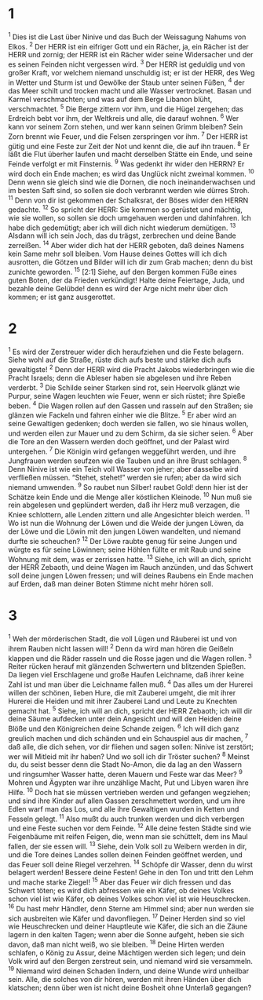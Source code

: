 # 1 
<sup>1</sup> Dies ist die Last über Ninive und das Buch der Weissagung Nahums von Elkos. <sup>2</sup> Der HERR ist ein eifriger Gott und ein Rächer, ja, ein Rächer ist der HERR und zornig; der HERR ist ein Rächer wider seine Widersacher und der es seinen Feinden nicht vergessen wird. <sup>3</sup> Der HERR ist geduldig und von großer Kraft, vor welchem niemand unschuldig ist; er ist der HERR, des Weg in Wetter und Sturm ist und Gewölke der Staub unter seinen Füßen, <sup>4</sup> der das Meer schilt und trocken macht und alle Wasser vertrocknet. Basan und Karmel verschmachten; und was auf dem Berge Libanon blüht, verschmachtet. <sup>5</sup> Die Berge zittern vor ihm, und die Hügel zergehen; das Erdreich bebt vor ihm, der Weltkreis und alle, die darauf wohnen. <sup>6</sup> Wer kann vor seinem Zorn stehen, und wer kann seinen Grimm bleiben? Sein Zorn brennt wie Feuer, und die Felsen zerspringen vor ihm. <sup>7</sup> Der HERR ist gütig und eine Feste zur Zeit der Not und kennt die, die auf ihn trauen. <sup>8</sup> Er läßt die Flut überher laufen und macht derselben Stätte ein Ende, und seine Feinde verfolgt er mit Finsternis. <sup>9</sup> Was gedenkt ihr wider den HERRN? Er wird doch ein Ende machen; es wird das Unglück nicht zweimal kommen. <sup>10</sup> Denn wenn sie gleich sind wie die Dornen, die noch ineinanderwachsen und im besten Saft sind, so sollen sie doch verbrannt werden wie dürres Stroh. <sup>11</sup> Denn von dir ist gekommen der Schalksrat, der Böses wider den HERRN gedachte. <sup>12</sup> So spricht der HERR: Sie kommen so gerüstet und mächtig, wie sie wollen, so sollen sie doch umgehauen werden und dahinfahren. Ich habe dich gedemütigt; aber ich will dich nicht wiederum demütigen. <sup>13</sup> Alsdann will ich sein Joch, das du trägst, zerbrechen und deine Bande zerreißen. <sup>14</sup> Aber wider dich hat der HERR geboten, daß deines Namens kein Same mehr soll bleiben. Vom Hause deines Gottes will ich dich ausrotten, die Götzen und Bilder will ich dir zum Grab machen; denn du bist zunichte geworden. <sup>15</sup> [2:1] Siehe, auf den Bergen kommen Füße eines guten Boten, der da Frieden verkündigt! Halte deine Feiertage, Juda, und bezahle deine Gelübde! denn es wird der Arge nicht mehr über dich kommen; er ist ganz ausgerottet. 

# 2 
<sup>1</sup> Es wird der Zerstreuer wider dich heraufziehen und die Feste belagern. Siehe wohl auf die Straße, rüste dich aufs beste und stärke dich aufs gewaltigste! <sup>2</sup> Denn der HERR wird die Pracht Jakobs wiederbringen wie die Pracht Israels; denn die Ableser haben sie abgelesen und ihre Reben verderbt. <sup>3</sup> Die Schilde seiner Starken sind rot, sein Heervolk glänzt wie Purpur, seine Wagen leuchten wie Feuer, wenn er sich rüstet; ihre Spieße beben. <sup>4</sup> Die Wagen rollen auf den Gassen und rasseln auf den Straßen; sie glänzen wie Fackeln und fahren einher wie die Blitze. <sup>5</sup> Er aber wird an seine Gewaltigen gedenken; doch werden sie fallen, wo sie hinaus wollen, und werden eilen zur Mauer und zu dem Schirm, da sie sicher seien. <sup>6</sup> Aber die Tore an den Wassern werden doch geöffnet, und der Palast wird untergehen. <sup>7</sup> Die Königin wird gefangen weggeführt werden, und ihre Jungfrauen werden seufzen wie die Tauben und an ihre Brust schlagen. <sup>8</sup> Denn Ninive ist wie ein Teich voll Wasser von jeher; aber dasselbe wird verfließen müssen. “Stehet, stehet!” werden sie rufen; aber da wird sich niemand umwenden. <sup>9</sup> So raubet nun Silber! raubet Gold! denn hier ist der Schätze kein Ende und die Menge aller köstlichen Kleinode. <sup>10</sup> Nun muß sie rein abgelesen und geplündert werden, daß ihr Herz muß verzagen, die Kniee schlottern, alle Lenden zittern und alle Angesichter bleich werden. <sup>11</sup> Wo ist nun die Wohnung der Löwen und die Weide der jungen Löwen, da der Löwe und die Löwin mit den jungen Löwen wandelten, und niemand durfte sie scheuchen? <sup>12</sup> Der Löwe raubte genug für seine Jungen und würgte es für seine Löwinnen; seine Höhlen füllte er mit Raub und seine Wohnung mit dem, was er zerrissen hatte. <sup>13</sup> Siehe, ich will an dich, spricht der HERR Zebaoth, und deine Wagen im Rauch anzünden, und das Schwert soll deine jungen Löwen fressen; und will deines Raubens ein Ende machen auf Erden, daß man deiner Boten Stimme nicht mehr hören soll. 

# 3 
<sup>1</sup> Weh der mörderischen Stadt, die voll Lügen und Räuberei ist und von ihrem Rauben nicht lassen will! <sup>2</sup> Denn da wird man hören die Geißeln klappen und die Räder rasseln und die Rosse jagen und die Wagen rollen. <sup>3</sup> Reiter rücken herauf mit glänzenden Schwertern und blitzenden Spießen. Da liegen viel Erschlagene und große Haufen Leichname, daß ihrer keine Zahl ist und man über die Leichname fallen muß. <sup>4</sup> Das alles um der Hurerei willen der schönen, lieben Hure, die mit Zauberei umgeht, die mit ihrer Hurerei die Heiden und mit ihrer Zauberei Land und Leute zu Knechten gemacht hat. <sup>5</sup> Siehe, ich will an dich, spricht der HERR Zebaoth; ich will dir deine Säume aufdecken unter dein Angesicht und will den Heiden deine Blöße und den Königreichen deine Schande zeigen. <sup>6</sup> Ich will dich ganz greulich machen und dich schänden und ein Schauspiel aus dir machen, <sup>7</sup> daß alle, die dich sehen, vor dir fliehen und sagen sollen: Ninive ist zerstört; wer will Mitleid mit ihr haben? Und wo soll ich dir Tröster suchen? <sup>8</sup> Meinst du, du seist besser denn die Stadt No-Amon, die da lag an den Wassern und ringsumher Wasser hatte, deren Mauern und Feste war das Meer? <sup>9</sup> Mohren und Ägypten war ihre unzählige Macht, Put und Libyen waren ihre Hilfe. <sup>10</sup> Doch hat sie müssen vertrieben werden und gefangen wegziehen; und sind ihre Kinder auf allen Gassen zerschmettert worden, und um ihre Edlen warf man das Los, und alle ihre Gewaltigen wurden in Ketten und Fesseln gelegt. <sup>11</sup> Also mußt du auch trunken werden und dich verbergen und eine Feste suchen vor dem Feinde. <sup>12</sup> Alle deine festen Städte sind wie Feigenbäume mit reifen Feigen, die, wenn man sie schüttelt, dem ins Maul fallen, der sie essen will. <sup>13</sup> Siehe, dein Volk soll zu Weibern werden in dir, und die Tore deines Landes sollen deinen Feinden geöffnet werden, und das Feuer soll deine Riegel verzehren. <sup>14</sup> Schöpfe dir Wasser, denn du wirst belagert werden! Bessere deine Festen! Gehe in den Ton und tritt den Lehm und mache starke Ziegel! <sup>15</sup> Aber das Feuer wir dich fressen und das Schwert töten; es wird dich abfressen wie ein Käfer, ob deines Volkes schon viel ist wie Käfer, ob deines Volkes schon viel ist wie Heuschrecken. <sup>16</sup> Du hast mehr Händler, denn Sterne am Himmel sind; aber nun werden sie sich ausbreiten wie Käfer und davonfliegen. <sup>17</sup> Deiner Herden sind so viel wie Heuschrecken und deiner Hauptleute wie Käfer, die sich an die Zäune lagern in den kalten Tagen; wenn aber die Sonne aufgeht, heben sie sich davon, daß man nicht weiß, wo sie bleiben. <sup>18</sup> Deine Hirten werden schlafen, o König zu Assur, deine Mächtigen werden sich legen; und dein Volk wird auf den Bergen zerstreut sein, und niemand wird sie versammeln. <sup>19</sup> Niemand wird deinen Schaden lindern, und deine Wunde wird unheilbar sein. Alle, die solches von dir hören, werden mit ihren Händen über dich klatschen; denn über wen ist nicht deine Bosheit ohne Unterlaß gegangen? 
